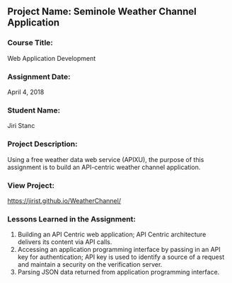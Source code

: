 ## Project Name:  Seminole Weather Channel Application

### Course Title:
Web Application Development

### Assignment Date:  
April 4, 2018

### Student Name:  
Jiri Stanc

### Project Description:
Using a free weather data web service (APIXU), the purpose of this assignment is to build an API-centric weather channel application.

### View Project:
https://jirist.github.io/WeatherChannel/

### Lessons Learned in the Assignment:
1. Building an API Centric web application; API Centric architecture delivers its content via API calls.
2. Accessing an application programming interface by passing in an API key for authentication; API key is used to identify a source of a request and maintain a security on the verification server.
3. Parsing JSON data returned from application programming interface.

